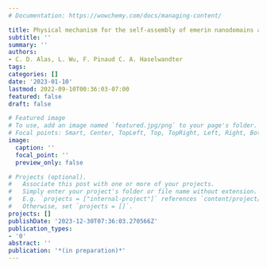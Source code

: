 ```yaml
---
# Documentation: https://wowchemy.com/docs/managing-content/

title: Physical mechanism for the self-assembly of emerin nanodomains at the inner nuclear membrane
subtitle: ''
summary: ''
authors:
- C. D. Alas, L. Wu, F. Pinaud C. A. Haselwandter
tags:
categories: []
date: '2023-01-10'
lastmod: 2022-09-10T00:36:03-07:00
featured: false
draft: false

# Featured image
# To use, add an image named `featured.jpg/png` to your page's folder.
# Focal points: Smart, Center, TopLeft, Top, TopRight, Left, Right, BottomLeft, Bottom, BottomRight.
image:
  caption: ''
  focal_point: ''
  preview_only: false

# Projects (optional).
#   Associate this post with one or more of your projects.
#   Simply enter your project's folder or file name without extension.
#   E.g. `projects = ["internal-project"]` references `content/project/deep-learning/index.md`.
#   Otherwise, set `projects = []`.
projects: []
publishDate: '2023-12-30T07:36:03.270566Z'
publication_types:
- '0'
abstract: ''
publication: '*(in preparation)*'
---
```

